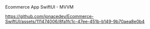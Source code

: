 
Ecommerce App
SwiftUI - MVVM


https://github.com/jonacedev/Ecommerce-SwiftUI/assets/111474006/8fa1fc1c-47ee-451b-b149-9b70aea8e0b4

